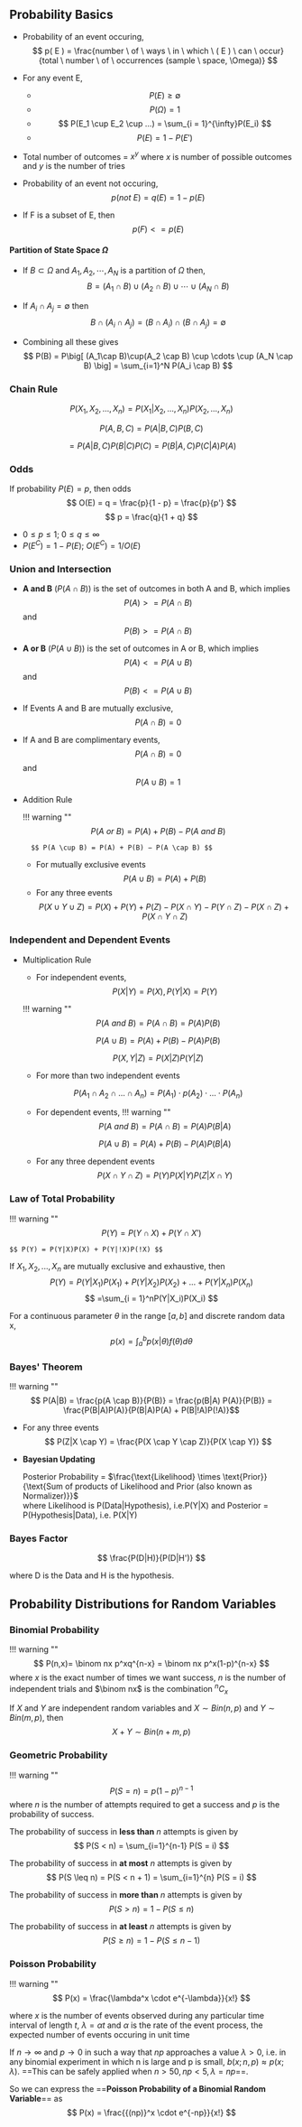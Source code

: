 ## Probability Basics
- Probability of an event occuring,
$$ p( E ) = \frac{number \ of \ ways \ in \ which \ ( E ) \ can \ occur}{total \ number \ of \ occurrences  (sample \ space, \Omega)} $$

- For any event E, 
    - $$ P(E) \geq \emptyset $$
    - $$ P(\Omega) = 1 $$
    - $$ P(E_1 \cup E_2 \cup ...) = \sum_{i = 1}^{\infty}P(E_i) $$
    - $$P(E) = 1 - P(E')$$

- Total number of outcomes = $x^y$ where $x$ is number of possible outcomes and $y$ is the number of tries

- Probability of an event not occuring,
$$ p(not \ E) = q(E) = 1 - p( E) $$

- If F is a subset of E, then 
$$ p(F) <= p( E ) $$

#### Partition of State Space $\Omega$
- If $B\subset \Omega$ and $A_1,A_2,\cdots, A_N$ is a partition of $\Omega$ then, 
$$ B = (A_1\cap B)\cup(A_2 \cap B) \cup \cdots \cup (A_N \cap B) $$

- If $A_i\cap A_j= \emptyset$ then 
$$B\cap(A_i\cap A_j) = (B\cap A_i)\cap(B\cap A_j) = \emptyset $$ 

- Combining all these gives
$$  P(B) = P\big[ (A_1\cap B)\cup(A_2 \cap B) \cup \cdots \cup (A_N \cap B) \big] = \sum_{i=1}^N P(A_i \cap B) $$

### Chain Rule
$$ P(X_1, X_2, ..., X_n) = P(X_1 | X_2,...,X_n)P(X_2,...,X_n) $$

$$ P(A,B,C) = P(A|B,C)P(B,C) $$

$$ = P(A|B,C)P(B|C)P(C) = P(B|A,C)P(C|A)P(A) $$

### Odds
If probability $P(E) = p$, then odds
$$ O(E) = q = \frac{p}{1 - p} = \frac{p}{p'} $$
$$ p = \frac{q}{1 + q} $$

* $0 \leq p \leq 1; \ 0 \leq q \leq \infty$
* $P(E^C) = 1 - P(E); \ O(E^C) = 1/O(E)$

### Union and Intersection
- **A and B** ($P(A \cap B)$) is the set of outcomes in both A and B, which implies 
$$ P(A) >= P(A \cap B) $$ and  
$$ P(B) >= P(A \cap B) $$
- **A or B** ($P(A \cup B)$) is the set of outcomes in A or B, which implies 
$$ P(A) <= P(A \cup B) $$ and 
$$ P(B) <= P(A \cup B) $$
- If Events A and B are mutually exclusive, 
$$ P(A \cap B) = 0 $$
- If A and B are complimentary events,
$$ P(A ∩ B) = 0 $$ and  
$$ P(A ∪ B) = 1 $$
- Addition Rule

    !!! warning ""
        $$ P(A \ or \ B) = P(A) + P(B) − P(A \ and \ B) $$

        $$ P(A \cup B) = P(A) + P(B) − P(A \cap B) $$

    - For mutually exclusive events
    $$ P(A \cup B) = P(A) + P(B) $$
    - For any three events
    $$ P(X \cup Y \cup Z) =P(X) + P(Y) + P(Z) - P(X \cap Y) - P(Y \cap Z) - P(X \cap Z) + P(X \cap Y \cap Z) $$

### Independent and Dependent Events
- Multiplication Rule
    - For independent events,
    $$ P(X|Y) = P(X),  P(Y|X) = P(Y) $$

    !!! warning ""
        $$ P(A \ and \ B) = P(A \cap B) = P(A) P(B) $$

    $$ P(A \cup B) = P(A) + P(B) − P(A) P(B) $$

    $$ P(X, Y|Z) = P(X|Z)P(Y|Z) $$

    - For more than two independent events

    $$ P(A_1 \cap A_2 \cap...\cap A_n) = P(A_1) \cdot p(A_2) \cdot ... \cdot P(A_n) $$

    - For dependent events,
    !!! warning ""
        $$ P(A \ and \ B) = P(A \cap B) = P(A) P(B|A) $$

        $$ P(A \cup B) = P(A) + P(B) − P(A) P(B|A) $$

    - For any three dependent events
    $$ P(X \cap Y \cap Z) = P(Y)P(X|Y)P(Z|X \cap Y) $$

### Law of Total Probability
!!! warning ""
    $$ P(Y) = P(Y \cap X) + P(Y \cap X') $$

    $$ P(Y) = P(Y|X)P(X) + P(Y|!X)P(!X) $$

If $X_1, X_2,...,X_n$ are mutually exclusive and exhaustive, then
$$ P(Y) = P(Y|X_1)P(X_1) + P(Y|X_2)P(X_2) +...+ P(Y|X_n)P(X_n) $$
$$ =\sum_{i = 1}^nP(Y|X_i)P(X_i) $$

For a continuous parameter $\theta$ in the range $[a,b]$ and discrete random data x,
$$ p(x) = \int_a^b p(x|\theta)f(\theta)d\theta $$

### Bayes' Theorem
!!! warning ""
    $$ P(A|B)  = \frac{p(A \cap B)}{P(B)}  = \frac{p(B|A) P(A)}{P(B)} = \frac{P(B|A)P(A)}{P(B|A)P(A) + P(B|!A)P(!A)}$$

- For any three events
$$ P(Z|X \cap Y) = \frac{P(X \cap Y \cap Z)}{P(X \cap Y)} $$

- **Bayesian Updating**

    Posterior Probability = $\frac{\text{Likelihood} \times \text{Prior}}{\text{Sum of products of Likelihood and Prior (also known as Normalizer)}}$ <BR>
    where Likelihood is P(Data|Hypothesis), i.e.P(Y|X) and Posterior = P(Hypothesis|Data), i.e. P(X|Y)

### Bayes Factor
$$ \frac{P(D|H)}{P(D|H')} $$

where D is the Data and H is the hypothesis.

## Probability Distributions for Random Variables
### Binomial Probability
!!! warning ""
    $$ P(n,x)= \binom nx p^xq^{n-x} = \binom nx p^x(1-p)^{n-x} $$
    where $x$ is the exact number of times we want success, $n$ is the number of independent trials and $\binom nx$ is the combination ${}^{n}C_{x}$ 

If $X$ and $Y$ are independent random variables and $X \sim Bin(n,p)$ and $Y \sim Bin(m,p)$, then $$ X + Y \sim Bin(n + m , p) $$

### Geometric Probability
!!! warning ""
    $$ P(S = n) = p(1 - p)^{n - 1} $$
    where $n$ is the number of attempts required to get a success and $p$ is the probability of success.

The probability of success in **less than** $n$ attempts is given by
$$ P(S < n) = \sum_{i=1}^{n-1} P(S = i) $$

The probability of success in **at most** $n$ attempts is given by
$$ P(S \leq n) = P(S < n + 1) = \sum_{i=1}^{n} P(S = i) $$

The probability of success in **more than** $n$ attempts is given by
$$ P(S > n) = 1 - P(S \leq n) $$

The probability of success in **at least** $n$ attempts is given by
$$ P(S \geq n) = 1 - P(S \leq n - 1) $$


### Poisson Probability
!!! warning ""
    $$ P(x) = \frac{\lambda^x \cdot e^{-\lambda}}{x!} $$

where $x$ is the number of events observed during any particular time interval of length $t$, $\lambda = \alpha t$ and $\alpha$ is the rate of the event process, the expected number of events occuring in unit time

If $n \to \infty$ and $p \to 0$ in such a way that $np$ approaches a value $\lambda > 0$, i.e. in any binomial experiment in which n is large and p is small, $b(x;n,p) \approx p(x; \lambda)$. ==This can be safely applied when $n \gt 50, np \lt 5, \lambda = np$==. 

So we can express the ==**Poisson Probability of a Binomial Random Variable**== as 
$$ P(x) = \frac{{(np)}^x \cdot e^{-np}}{x!} $$
